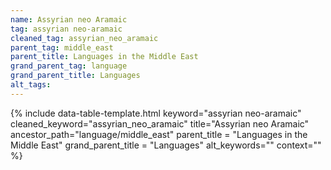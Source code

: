 ```yaml
---
name: Assyrian neo Aramaic
tag: assyrian neo-aramaic
cleaned_tag: assyrian_neo_aramaic
parent_tag: middle_east
parent_title: Languages in the Middle East
grand_parent_tag: language
grand_parent_title: Languages
alt_tags: 
---
```


{% include data-table-template.html 
  keyword="assyrian neo-aramaic" 
  cleaned_keyword="assyrian_neo_aramaic" 
  title="Assyrian neo Aramaic"
  ancestor_path="language/middle_east" 
  parent_title = "Languages in the Middle East"
  grand_parent_title = "Languages"
  alt_keywords=""
  context=""
%}

